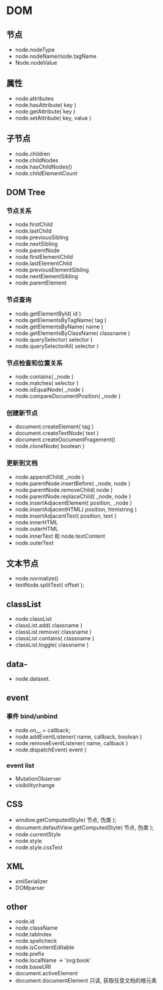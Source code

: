 # DOM

## 节点
* node.nodeType
* node.nodeName/node.tagName
* Node.nodeValue

## 属性
* node.attributes
* node.hasAttribute( key )
* node.getAttribute( key )
* node.setAttribute( key, value )

## 子节点
* node.children
* node.childNodes
* node.hasChildNodes()
* node.childElementCount

## DOM Tree

### 节点关系
* node.firstChild
* node.lastChild
* node.previousSibling
* node.nextSibling
* node.parentNode
* node.firstElementChild
* node.lastElementChild
* node.previousElementSibling
* node.nextElementSibling
* node.parentElement

### 节点查询
* node.getElementById( id )
* node.getElementsByTagName( tag )
* node.getElementsByName( name )
* node.getElementsByClassName( classname )
* node.querySelector( selector )
* node.querySelectorAll( selector )

### 节点检查和位置关系
* node.contains( _node )
* node.matches( selector )
* node.isEqualNode( _node )
* node.compareDocumentPosition( _node )

### 创建新节点
* document.createElement( tag )
* document.createTextNode( text )
* document.createDocumentFragement()
* node.cloneNode( boolean )

### 更新到文档
* node.appendChild( _node )
* node.parentNode.insertBefore( _node, node )
* node.parentNode.removeChild( node )
* node.parentNode.replaceChild( _node, node )
* node.insertAdjacentElement( position, _node )
* node.insertAdjacentHTML( position, htmlstring )
* node.insertAdjacentText( position, text )
* node.innerHTML
* node.outerHTML
* node.innerText 和 node.textContent
* node.outerText

## 文本节点
* node.normalize()
* textNode.splitText( offset );

## classList
* node.classList
* classList.add( classname )
* classList.remove( classname )
* classList.contains( classname )
* classList.toggle( classname )

## data-
* node.dataset.


## event

### 事件 bind/unbind
* node.on__ = callback;
* node.addEventListener( name, callback, boolean )
* node.removeEventListener( name, callback )
* node.dispatchEvent( event )

### event list
* MutationObserver
* visibilitychange


## CSS
* window.getComputedStyle( 节点, 伪类 );
* document.defaultView.getComputedStyle( 节点, 伪类 );
* node.currentStyle
* node.style
* node.style.cssText

## XML
* xmlSerializer
* DOMparser


## other
* node.id
* node.className
* node.tabIndex
* node.spellcheck
* node.isContentEditable
* node.prefix
* node.localName -> 'svg:book'
* node.baseURI
* document.activeElement
* document.documentElement 只读, 获取任意文档的根元素
